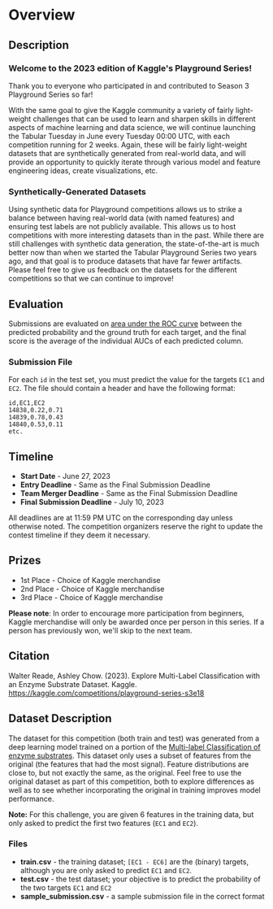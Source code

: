 # Overview

## Description

### Welcome to the 2023 edition of Kaggle's Playground Series!

Thank you to everyone who participated in and contributed to Season 3 Playground Series so far!

With the same goal to give the Kaggle community a variety of fairly light-weight challenges that can be used to learn and sharpen skills in different aspects of machine learning and data science, we will continue launching the Tabular Tuesday in June every Tuesday 00:00 UTC, with each competition running for 2 weeks. Again, these will be fairly light-weight datasets that are synthetically generated from real-world data, and will provide an opportunity to quickly iterate through various model and feature engineering ideas, create visualizations, etc.

### Synthetically-Generated Datasets

Using synthetic data for Playground competitions allows us to strike a balance between having real-world data (with named features) and ensuring test labels are not publicly available. This allows us to host competitions with more interesting datasets than in the past. While there are still challenges with synthetic data generation, the state-of-the-art is much better now than when we started the Tabular Playground Series two years ago, and that goal is to produce datasets that have far fewer artifacts. Please feel free to give us feedback on the datasets for the different competitions so that we can continue to improve!

## Evaluation

Submissions are evaluated on [area under the ROC curve](http://en.wikipedia.org/wiki/Receiver_operating_characteristic) between the predicted probability and the ground truth for each target, and the final score is the average of the individual AUCs of each predicted column.

### Submission File
For each `id` in the test set, you must predict the value for the targets `EC1` and `EC2`. The file should contain a header and have the following format:

```
id,EC1,EC2
14838,0.22,0.71
14839,0.78,0.43
14840,0.53,0.11
etc.
```

## Timeline
- **Start Date** - June 27, 2023
- **Entry Deadline** - Same as the Final Submission Deadline
- **Team Merger Deadline** - Same as the Final Submission Deadline
- **Final Submission Deadline** - July 10, 2023

All deadlines are at 11:59 PM UTC on the corresponding day unless otherwise noted. The competition organizers reserve the right to update the contest timeline if they deem it necessary.

## Prizes
- 1st Place - Choice of Kaggle merchandise
- 2nd Place - Choice of Kaggle merchandise
- 3rd Place - Choice of Kaggle merchandise

**Please note**: In order to encourage more participation from beginners, Kaggle merchandise will only be awarded once per person in this series. If a person has previously won, we'll skip to the next team.

## Citation
Walter Reade, Ashley Chow. (2023). Explore Multi-Label Classification with an Enzyme Substrate Dataset. Kaggle. https://kaggle.com/competitions/playground-series-s3e18

## Dataset Description
The dataset for this competition (both train and test) was generated from a deep learning model trained on a portion of the [Multi-label Classification of enzyme substrates](https://www.kaggle.com/datasets/gopalns/ec-mixed-class). This dataset only uses a subset of features from the original (the features that had the most signal). Feature distributions are close to, but not exactly the same, as the original. Feel free to use the original dataset as part of this competition, both to explore differences as well as to see whether incorporating the original in training improves model performance.

**Note:** For this challenge, you are given 6 features in the training data, but only asked to predict the first two features (`EC1` and `EC2`).

### Files
- **train.csv** - the training dataset; `[EC1 - EC6]` are the (binary) targets, although you are only asked to predict `EC1` and `EC2`.
- **test.csv** - the test dataset; your objective is to predict the probability of the two targets `EC1` and `EC2`
- **sample_submission.csv** - a sample submission file in the correct format
